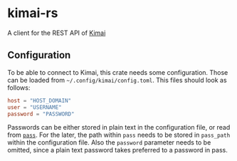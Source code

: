 # kimai-rs

A client for the REST API of [Kimai](https://www.kimai.org/)

## Configuration

To be able to connect to Kimai, this crate needs some configuration. Those can
be loaded from `~/.config/kimai/config.toml`. This files should look as
follows:

```toml
host = "HOST_DOMAIN"
user = "USERNAME"
password = "PASSWORD"
```

Passwords can be either stored in plain text in the configuration file, or read
from [`pass`](https://www.passwordstore.org/). For the later, the path within
`pass` needs to be stored in `pass_path` within the configuration file. Also
the `password` parameter needs to be omitted, since a plain text password takes
preferred to a password in pass.
